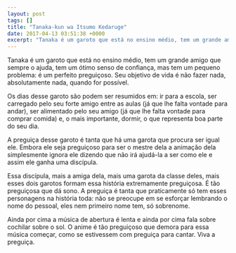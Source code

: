 ```yaml
---
layout: post
tags: []
title: "Tanaka-kun wa Itsumo Kedaruge"
date: 2017-04-13 03:51:38 +0000
excerpt: "Tanaka é um garoto que está no ensino médio, tem um grande amigo que sempre o ajuda, tem um ótimo senso de confiança, mas tem um pequeno..."
---
```


Tanaka é um garoto que está no ensino médio, tem um grande amigo que sempre o ajuda, tem um ótimo senso de confiança, mas tem um pequeno problema: é um perfeito preguiçoso. Seu objetivo de vida é não fazer nada, absolutamente nada, quando for possível.

Os dias desse garoto são podem ser resumidos em: ir para a escola, ser carregado pelo seu forte amigo entre as aulas (já que lhe falta vontade para andar), ser alimentado pelo seu amigo (já que lhe falta vontade para comprar comida) e, o mais importante, dormir, o que representa boa parte do seu dia.

A preguiça desse garoto é tanta que há uma garota que procura ser igual ele. Embora ele seja preguiçoso para ser o mestre dela a animação dela simplesmente ignora ele dizendo que não irá ajudá-la a ser como ele e assim ele ganha uma discípula.

Essa discípula, mais a amiga dela, mais uma garota da classe deles, mais esses dois garotos formam essa história extremamente preguiçosa. É tão preguiçosa que dá sono. A preguiça é tanta que praticamente só tem esses personagens na história toda: não se preocupe em se esforçar lembrando o nome do pessoal, eles nem primeiro nome tem, só sobrenome.

Ainda por cima a música de abertura é lenta e ainda por cima fala sobre cochilar sobre o sol. O anime é tão preguiçoso que demora para essa música começar, como se estivessem com preguiça para cantar. Viva a preguiça.